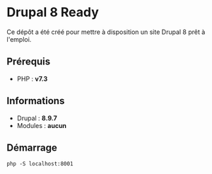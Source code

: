 # Drupal 8 Ready

Ce dépôt a été créé pour mettre à disposition un site Drupal 8 prêt à l'emploi.

## Prérequis

- PHP : **v7.3**

## Informations

- Drupal : **8.9.7**
- Modules : **aucun**

## Démarrage

```
php -S localhost:8001
```